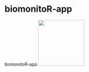 # biomonitoR-app
biomonitoR-app
<img src="https://github.com/TommasoCanc/rotifeR/blob/main/www/rotifeR.gif" height="150">
